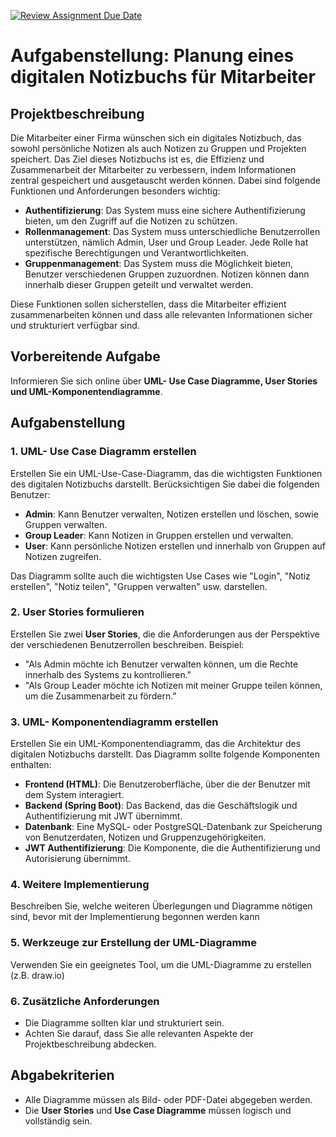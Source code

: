 [![Review Assignment Due Date](https://classroom.github.com/assets/deadline-readme-button-22041afd0340ce965d47ae6ef1cefeee28c7c493a6346c4f15d667ab976d596c.svg)](https://classroom.github.com/a/X2_4AfAh)
# Aufgabenstellung: Planung eines digitalen Notizbuchs für Mitarbeiter

## Projektbeschreibung
Die Mitarbeiter einer Firma wünschen sich ein digitales Notizbuch, das sowohl persönliche Notizen als auch Notizen zu Gruppen und Projekten speichert. Das Ziel dieses Notizbuchs ist es, die Effizienz und Zusammenarbeit der Mitarbeiter zu verbessern, indem Informationen zentral gespeichert und ausgetauscht werden können. Dabei sind folgende Funktionen und Anforderungen besonders wichtig:

- **Authentifizierung**: Das System muss eine sichere Authentifizierung bieten, um den Zugriff auf die Notizen zu schützen.
- **Rollenmanagement**: Das System muss unterschiedliche Benutzerrollen unterstützen, nämlich Admin, User und Group Leader. Jede Rolle hat spezifische Berechtigungen und Verantwortlichkeiten.
- **Gruppenmanagement**: Das System muss die Möglichkeit bieten, Benutzer verschiedenen Gruppen zuzuordnen. Notizen können dann innerhalb dieser Gruppen geteilt und verwaltet werden.

Diese Funktionen sollen sicherstellen, dass die Mitarbeiter effizient zusammenarbeiten können und dass alle relevanten Informationen sicher und strukturiert verfügbar sind.
## Vorbereitende Aufgabe
Informieren Sie sich online über **UML- Use Case Diagramme, User Stories und UML-Komponentendiagramme**.
## Aufgabenstellung

### 1. **UML- Use Case Diagramm erstellen**
Erstellen Sie ein UML-Use-Case-Diagramm, das die wichtigsten Funktionen des digitalen Notizbuchs darstellt. Berücksichtigen Sie dabei die folgenden Benutzer:
- **Admin**: Kann Benutzer verwalten, Notizen erstellen und löschen, sowie Gruppen verwalten.
- **Group Leader**: Kann Notizen in Gruppen erstellen und verwalten.
- **User**: Kann persönliche Notizen erstellen und innerhalb von Gruppen auf Notizen zugreifen.

Das Diagramm sollte auch die wichtigsten Use Cases wie "Login", "Notiz erstellen", "Notiz teilen", "Gruppen verwalten" usw. darstellen.

### 2. **User Stories formulieren**
Erstellen Sie zwei **User Stories**, die die Anforderungen aus der Perspektive der verschiedenen Benutzerrollen beschreiben. Beispiel:
- "Als Admin möchte ich Benutzer verwalten können, um die Rechte innerhalb des Systems zu kontrollieren."
- "Als Group Leader möchte ich Notizen mit meiner Gruppe teilen können, um die Zusammenarbeit zu fördern."

### 3. **UML- Komponentendiagramm erstellen**
Erstellen Sie ein UML-Komponentendiagramm, das die Architektur des digitalen Notizbuchs darstellt. Das Diagramm sollte folgende Komponenten enthalten:
- **Frontend (HTML)**: Die Benutzeroberfläche, über die der Benutzer mit dem System interagiert.
- **Backend (Spring Boot)**: Das Backend, das die Geschäftslogik und Authentifizierung mit JWT übernimmt.
- **Datenbank**: Eine MySQL- oder PostgreSQL-Datenbank zur Speicherung von Benutzerdaten, Notizen und Gruppenzugehörigkeiten.
- **JWT Authentifizierung**: Die Komponente, die die Authentifizierung und Autorisierung übernimmt.
### 4. **Weitere Implementierung**
Beschreiben Sie, welche weiteren Überlegungen und Diagramme nötigen sind, bevor mit der Implementierung begonnen werden kann

### 5. **Werkzeuge zur Erstellung der UML-Diagramme**
Verwenden Sie ein geeignetes Tool, um die UML-Diagramme zu erstellen (z.B. draw.io)

### 6. **Zusätzliche Anforderungen**
- Die Diagramme sollten klar und strukturiert sein.
- Achten Sie darauf, dass Sie alle relevanten Aspekte der Projektbeschreibung abdecken.

## Abgabekriterien
- Alle Diagramme müssen als Bild- oder PDF-Datei abgegeben werden.
- Die **User Stories** und **Use Case Diagramme** müssen logisch und vollständig sein.
